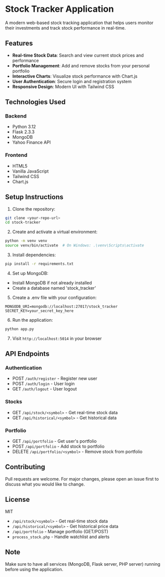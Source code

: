 # Stock Tracker Application

A modern web-based stock tracking application that helps users monitor their investments and track stock performance in real-time.

## Features

- **Real-time Stock Data**: Search and view current stock prices and performance
- **Portfolio Management**: Add and remove stocks from your personal portfolio
- **Interactive Charts**: Visualize stock performance with Chart.js
- **User Authentication**: Secure login and registration system
- **Responsive Design**: Modern UI with Tailwind CSS

## Technologies Used

### Backend
- Python 3.12
- Flask 2.3.3
- MongoDB
- Yahoo Finance API

### Frontend
- HTML5
- Vanilla JavaScript
- Tailwind CSS
- Chart.js

## Setup Instructions

1. Clone the repository:
```bash
git clone <your-repo-url>
cd stock-tracker
```

2. Create and activate a virtual environment:
```bash
python -m venv venv
source venv/bin/activate  # On Windows: .\venv\Scripts\activate
```

3. Install dependencies:
```bash
pip install -r requirements.txt
```

4. Set up MongoDB:
- Install MongoDB if not already installed
- Create a database named 'stock_tracker'

5. Create a .env file with your configuration:
```env
MONGODB_URI=mongodb://localhost:27017/stock_tracker
SECRET_KEY=your_secret_key_here
```

6. Run the application:
```bash
python app.py
```

7. Visit `http://localhost:5014` in your browser

## API Endpoints

### Authentication
- POST `/auth/register` - Register new user
- POST `/auth/login` - User login
- GET `/auth/logout` - User logout

### Stocks
- GET `/api/stock/<symbol>` - Get real-time stock data
- GET `/api/historical/<symbol>` - Get historical data

### Portfolio
- GET `/api/portfolio` - Get user's portfolio
- POST `/api/portfolio` - Add stock to portfolio
- DELETE `/api/portfolio/<symbol>` - Remove stock from portfolio

## Contributing

Pull requests are welcome. For major changes, please open an issue first to discuss what you would like to change.

## License

MIT
- `/api/stock/<symbol>` - Get real-time stock data
- `/api/historical/<symbol>` - Get historical price data
- `/api/portfolio` - Manage portfolio (GET/POST)
- `process_stock.php` - Handle watchlist and alerts

## Note
Make sure to have all services (MongoDB, Flask server, PHP server) running before using the application.
